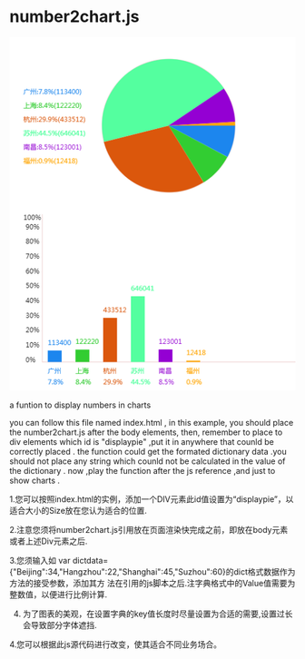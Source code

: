 number2chart.js
=============== 

![alt tag](https://github.com/keejun/number2chart.js/blob/master/sample.png?raw=true)

a funtion to display numbers in charts

you can follow this file named index.html , in this example, you should place the number2chart.js after the body elements,
then, remember to place to div elements which id is "displaypie" ,put it in anywhere that counld be correctly placed .
the function could get the formated dictionary data .you should not place any string which counld not be calculated in the value of the dictionary .  now ,play the function after the js reference ,and just to show charts .

1.您可以按照index.html的实例，添加一个DIV元素此id值设置为“displaypie”，以适合大小的Size放在您认为适合的位置.

2.注意您须将number2chart.js引用放在页面渲染快完成之前，即放在body元素或者上述Div元素之后.

3.您须输入如 var dictdata={"Beijing":34,"Hangzhou":22,"Shanghai":45,"Suzhou":60}的dict格式数据作为方法的接受参数，添加其方   法在引用的js脚本之后.注字典格式中的Value值需要为整数值，以便进行比例计算.

4. 为了图表的美观，在设置字典的key值长度时尽量设置为合适的需要,设置过长会导致部分字体遮挡.

4.您可以根据此js源代码进行改变，使其适合不同业务场合。
